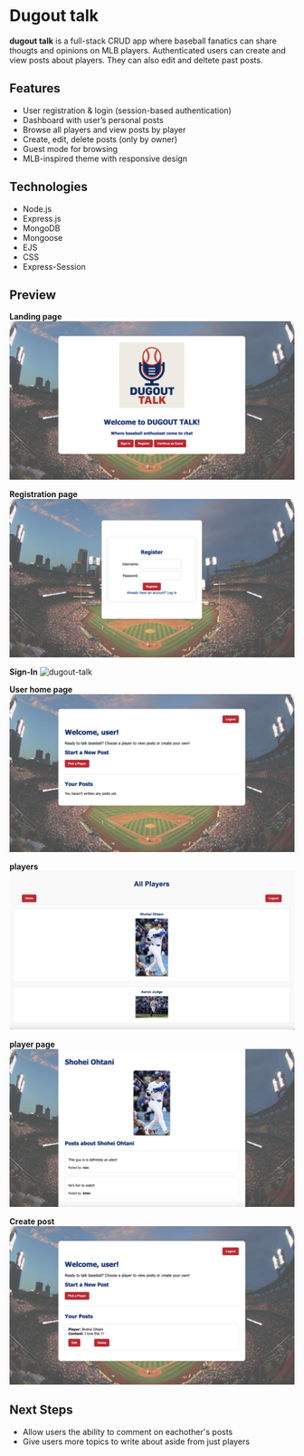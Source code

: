 # Dugout talk
**dugout talk** is a full-stack CRUD app where baseball fanatics can share thougts and opinions on MLB players. Authenticated users can create and view posts about players. They can also edit and deltete past posts.

## Features
 - User registration & login (session-based authentication)
-  Dashboard with user’s personal posts
-  Browse all players and view posts by player
-  Create, edit, delete posts (only by owner)
-  Guest mode for browsing
-  MLB-inspired theme with responsive design


## Technologies
- Node.js
- Express.js
- MongoDB
- Mongoose
- EJS
- CSS
- Express-Session

## Preview
**Landing page**
![dugout-talk](./Assets/landingpage.png)

**Registration page**
![dugout-talk](./Assets/registerpage.png)

**Sign-In**
![dugout-talk ](./Assets/loginpage.png) 

**User home page**
![dugout-talk](./Assets/userhomepage.png)

**players**
![dugout-talk ](./Assets/allplayers.png)

**player page**
![dugout-talk ](./Assets/playerpage.png)

**Create post**
![dugout-talk ](./Assets/postcreation.png)

## Next Steps
- Allow users the ability to comment on eachother's posts
- Give users more topics to write about aside from just players